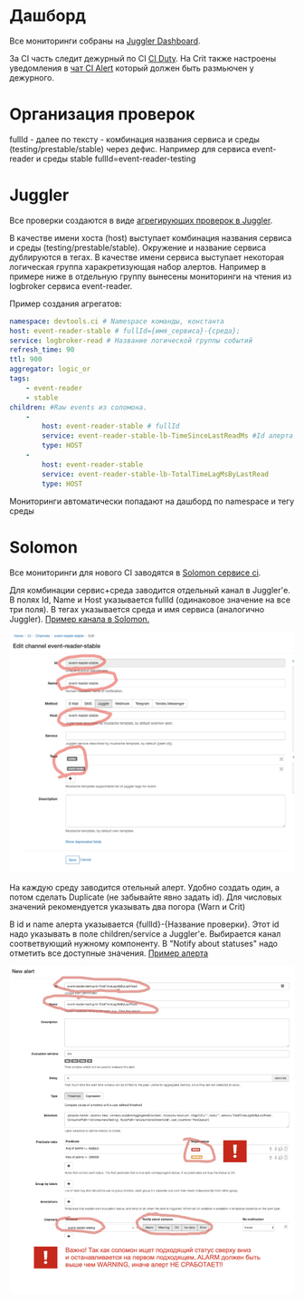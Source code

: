 Дашборд
===
Все мониторинги собраны на [Juggler Dashboard](https://juggler.yandex-team.ru/dashboards/ci).

За CI часть следит дежурный по CI [CI Duty](https://abc.yandex-team.ru/services/testenv/duty/).
На Crit также настроены уведомления в [чат CI Alert](https://t.me/joinchat/A2HOP0tuUX5_fGBGM98Iog) который должен быть размьючен у дежурного.

Организация проверок
===

fullId - далее по тексту - комбинация названия сервиса и среды (testing/prestable/stable) через дефис. Например для сервиса event-reader и среды stable fullId=event-reader-testing

Juggler
====
Все проверки создаются в виде [агрегирующих проверок в Juggler](https://juggler.yandex-team.ru/aggregate_checks/?query=namespace%3Ddevtools.ci).

В качестве имени хоста (host) выступает комбинация названия сервиса и среды (testing/prestable/stable). Окружение и название сервиса дублируются в тегах.
В качестве имени сервиса выступает некоторая логическая группа харакретизующая набор алертов. Например в примере ниже в отдельную группу вынесены мониторинги на чтения из logbroker сервиса event-reader.

Пример создания агрегатов:
```yaml
namespace: devtools.ci # Namespace команды, константа
host: event-reader-stable # fullId={имя_сервиса}-{среда};
service: logbroker-read # Название логической группы событий
refresh_time: 90
ttl: 900
aggregator: logic_or
tags:
    - event-reader
    - stable
children: #Raw events из соломона.
    -
        host: event-reader-stable # fullId
        service: event-reader-stable-lb-TimeSinceLastReadMs #Id алерта в solomon
        type: HOST
    -
        host: event-reader-stable
        service: event-reader-stable-lb-TotalTimeLagMsByLastRead
        type: HOST
```

Мониторинги автоматически попадают на дашборд по namespace и тегу среды

Solomon
====
Все мониторинги для нового CI заводятся в [Solomon сервисе ci](https://solomon.yandex-team.ru/?project=ci).

Для комбинации сервис+среда заводится отдельный канал в Juggler'е. В полях Id, Name и Host указывается fullId (одинаковое значение на все три поля). В тегах указывается среда и имя сервиса (аналогично Juggler).
[Пример канала в Solomon.](https://solomon.yandex-team.ru/admin/projects/ci/channels/event-reader-stable)

![Пример канала](img/monitoring-chanel-example.png)

На каждую среду заводится отельный алерт. Удобно создать один, а потом сделать Duplicate (не забывайте явно задать id). Для числовых значений рекомендуется указывать два погора (Warn и Crit)


В id и name алерта указывается {fullId}-{Название проверки}. Этот id надо указывать в поле children/service а Juggler'е.
Выбирается канал соответвующий нужному компоненту. В "Notify about statuses" надо отметить все доступные значения.
[Пример алерта](https://solomon.yandex-team.ru/admin/projects/ci/alerts/event-reader-stable-lb-TimeSinceLastReadMs)

![Пример алерта](img/monitoring-alert-examle.png)
